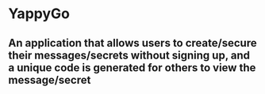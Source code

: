 # YappyGo

## An application that allows users to create/secure their messages/secrets without signing up, and a unique code is generated for others to view the message/secret
